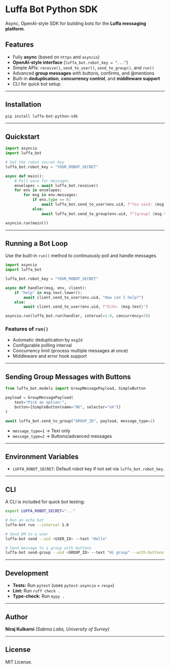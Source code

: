 # Luffa Bot Python SDK

Async, OpenAI-style SDK for building bots for the **Luffa messaging platform**.

## Features

* Fully **async** (based on `httpx` and `asyncio`)
* **OpenAI-style interface** (`luffa_bot.robot_key = "..."`)
* Simple APIs: `receive()`, `send_to_user()`, `send_to_group()`, and `run()`
* Advanced **group messages** with buttons, confirms, and @mentions
* Built-in **deduplication**, **concurrency control**, and **middleware support**
* CLI for quick bot setup

---

## Installation

```bash
pip install luffa-bot-python-sdk
```

---

## Quickstart

```python
import asyncio
import luffa_bot

# Set the robot secret key
luffa_bot.robot_key = "YOUR_ROBOT_SECRET"

async def main():
    # Poll once for messages
    envelopes = await luffa_bot.receive()
    for env in envelopes:
        for msg in env.messages:
            if env.type == 0:
                await luffa_bot.send_to_user(env.uid, f"You said: {msg.text}")
            else:
                await luffa_bot.send_to_group(env.uid, f"[group] {msg.text}")

asyncio.run(main())
```

---

## Running a Bot Loop

Use the built-in `run()` method to continuously poll and handle messages.

```python
import asyncio
import luffa_bot

luffa_bot.robot_key = "YOUR_ROBOT_SECRET"

async def handler(msg, env, client):
    if "help" in msg.text.lower():
        await client.send_to_user(env.uid, "How can I help?")
    else:
        await client.send_to_user(env.uid, f"Echo: {msg.text}")

asyncio.run(luffa_bot.run(handler, interval=1.0, concurrency=5))
```

### Features of `run()`

* Automatic deduplication by `msgId`
* Configurable polling interval
* Concurrency limit (process multiple messages at once)
* Middleware and error hook support

---

## Sending Group Messages with Buttons

```python
from luffa_bot.models import GroupMessagePayload, SimpleButton

payload = GroupMessagePayload(
    text="Pick an option:",
    button=[SimpleButton(name="OK", selector="ok")]
)

await luffa_bot.send_to_group("GROUP_ID", payload, message_type=2)
```

* `message_type=1` → Text only
* `message_type=2` → Buttons/advanced messages

---

## Environment Variables

* `LUFFA_ROBOT_SECRET`: Default robot key if not set via `luffa_bot.robot_key`.

---

## CLI

A CLI is included for quick bot testing:

```bash
export LUFFA_ROBOT_SECRET="..."

# Run an echo bot
luffa-bot run --interval 1.0

# Send DM to a user
luffa-bot send --uid <USER_ID> --text "Hello"

# Send message to a group with buttons
luffa-bot send-group --uid <GROUP_ID> --text "Hi group" --with-buttons
```

---

## Development

* **Tests:** Run `pytest` (uses `pytest-asyncio` + `respx`)
* **Lint:** Run `ruff check .`
* **Type-check:** Run `mypy .`

---

## Author

**Niraj Kulkarni** *(Sabma Labs, University of Surrey)*

---

## License

MIT License.
